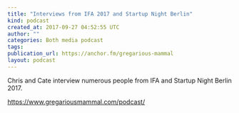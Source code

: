 ```yaml
---
title: "Interviews from IFA 2017 and Startup Night Berlin"
kind: podcast
created_at: 2017-09-27 04:52:55 UTC
author: ""
categories: Both media podcast
tags: 
publication_url: https://anchor.fm/gregarious-mammal
layout: podcast
---
```

Chris and Cate interview numerous people from IFA and Startup Night Berlin 2017.

https://www.gregariousmammal.com/podcast/